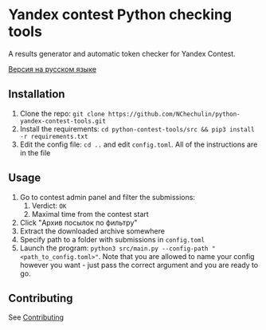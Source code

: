 # Yandex contest Python checking tools

A results generator and automatic token checker for Yandex Contest.

[Версия на русском языке](README-RU.md)

## Installation

1. Clone the repo: `git clone https://github.com/NChechulin/python-yandex-contest-tools.git`
2. Install the requirements: `cd python-contest-tools/src && pip3 install -r requirements.txt`
3. Edit the config file: `cd ..` and edit `config.toml`. All of the instructions are in the file

## Usage

1. Go to contest admin panel and filter the submissions:
   1. Verdict: `OK`
   2. Maximal time from the contest start
2. Click "Архив посылок по фильтру"
3. Extract the downloaded archive somewhere
4. Specify path to a folder with submissions in `config.toml`
5. Launch the program: `python3 src/main.py --config-path "<path_to_config.toml>"`.
   Note that you are allowed to name your config however you want - just pass the correct argument and you are ready to go.

## Contributing

See [Contributing](CONTRIBUTING.md)
